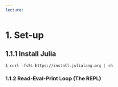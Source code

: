 ```yaml
---
lecture:
---
```

# 1. Set-up
## 1.1.1 Install Julia
````
$ curl -fsSL https://install.julialang.org | sh
````
### 1.1.2 Read-Eval-Print Loop (The REPL)


